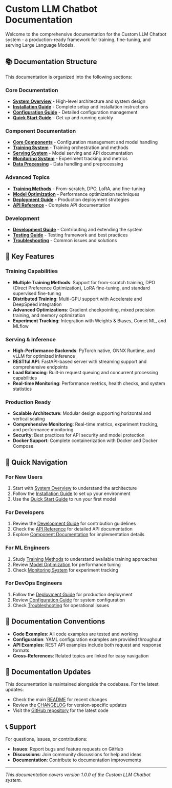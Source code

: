 # Custom LLM Chatbot Documentation

Welcome to the comprehensive documentation for the Custom LLM Chatbot system - a production-ready framework for training, fine-tuning, and serving Large Language Models.

## 📚 Documentation Structure

This documentation is organized into the following sections:

### Core Documentation
- **[System Overview](./system-overview.md)** - High-level architecture and system design
- **[Installation Guide](./installation.md)** - Complete setup and installation instructions
- **[Configuration Guide](./configuration.md)** - Detailed configuration management
- **[Quick Start Guide](./quick-start.md)** - Get up and running quickly

### Component Documentation
- **[Core Components](./core/)** - Configuration management and model handling
- **[Training System](./training/)** - Training orchestration and methods
- **[Serving System](./serving/)** - Model serving and API documentation
- **[Monitoring System](./monitoring/)** - Experiment tracking and metrics
- **[Data Processing](./data-processing.md)** - Data handling and preprocessing

### Advanced Topics
- **[Training Methods](./training-methods.md)** - From-scratch, DPO, LoRA, and fine-tuning
- **[Model Optimization](./model-optimization.md)** - Performance optimization techniques
- **[Deployment Guide](./deployment.md)** - Production deployment strategies
- **[API Reference](./api-reference.md)** - Complete API documentation

### Development
- **[Development Guide](./development/)** - Contributing and extending the system
- **[Testing Guide](./testing.md)** - Testing framework and best practices
- **[Troubleshooting](./troubleshooting.md)** - Common issues and solutions

## 🎯 Key Features

### Training Capabilities
- **Multiple Training Methods**: Support for from-scratch training, DPO (Direct Preference Optimization), LoRA fine-tuning, and standard supervised fine-tuning
- **Distributed Training**: Multi-GPU support with Accelerate and DeepSpeed integration
- **Advanced Optimizations**: Gradient checkpointing, mixed precision training, and memory optimization
- **Experiment Tracking**: Integration with Weights & Biases, Comet ML, and MLflow

### Serving & Inference
- **High-Performance Backends**: PyTorch native, ONNX Runtime, and vLLM for optimized inference
- **RESTful API**: FastAPI-based server with streaming support and comprehensive endpoints
- **Load Balancing**: Built-in request queuing and concurrent processing capabilities
- **Real-time Monitoring**: Performance metrics, health checks, and system statistics

### Production Ready
- **Scalable Architecture**: Modular design supporting horizontal and vertical scaling
- **Comprehensive Monitoring**: Real-time metrics, experiment tracking, and performance monitoring
- **Security**: Best practices for API security and model protection
- **Docker Support**: Complete containerization with Docker and Docker Compose

## 🚀 Quick Navigation

### For New Users
1. Start with [System Overview](./system-overview.md) to understand the architecture
2. Follow the [Installation Guide](./installation.md) to set up your environment
3. Use the [Quick Start Guide](./quick-start.md) to run your first model

### For Developers
1. Review the [Development Guide](./development/) for contribution guidelines
2. Check the [API Reference](./api-reference.md) for detailed API documentation
3. Explore [Component Documentation](./core/) for implementation details

### For ML Engineers
1. Study [Training Methods](./training-methods.md) to understand available training approaches
2. Review [Model Optimization](./model-optimization.md) for performance tuning
3. Check [Monitoring System](./monitoring/) for experiment tracking

### For DevOps Engineers
1. Follow the [Deployment Guide](./deployment.md) for production deployment
2. Review [Configuration Guide](./configuration.md) for system configuration
3. Check [Troubleshooting](./troubleshooting.md) for operational issues

## 📖 Documentation Conventions

- **Code Examples**: All code examples are tested and working
- **Configuration**: YAML configuration examples are provided throughout
- **API Examples**: REST API examples include both request and response formats
- **Cross-References**: Related topics are linked for easy navigation

## 🔄 Documentation Updates

This documentation is maintained alongside the codebase. For the latest updates:
- Check the main [README](../README.md) for recent changes
- Review the [CHANGELOG](../CHANGELOG.md) for version-specific updates
- Visit the [GitHub repository](https://github.com/artaasd95/custom-llm-chatbot) for the latest code

## 📞 Support

For questions, issues, or contributions:
- **Issues**: Report bugs and feature requests on GitHub
- **Discussions**: Join community discussions for help and ideas
- **Documentation**: Contribute to documentation improvements

---

*This documentation covers version 1.0.0 of the Custom LLM Chatbot system.*